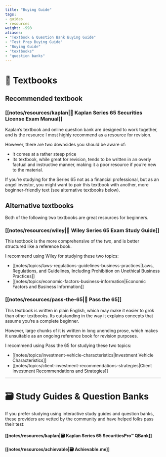 ```yaml
---
title: "Buying Guide"
tags:
- guides
- resources
weight: -998
aliases:
- "Textbook & Question Bank Buying Guide"
- "Test Prep Buying Guide"
- "Buying Guide"
- "textbooks"
- "question banks"
---
```


# 📖 Textbooks

## Recommended textbook
### [[notes/resources/kaplan|📖 Kaplan Series 65 Securities License Exam Manual]]
Kaplan’s textbook and online question bank are designed to work together, and is the resource I most highly recommend as a resource for revision.

However, there are two downsides you should be aware of:
- It comes at a rather steep price
- Its textbook, while great for revision, tends to be written in an overly factual and instructive manner, making it a poor resource if you’re new to the material.

If you’re studying for the Series 65 not as a financial professional, but as an angel investor, you might want to pair this textbook with another, more beginner-friendly text (see alternative textbooks below).

## Alternative textbooks
Both of the following two textbooks are great resources for beginners.

### [[notes/resources/wiley|📖 Wiley Series 65 Exam Study Guide]]
	
This textbook is the more comprehensive of the two, and is better structured like a reference book. 

I recommend using Wiley for studying these two topics:
- [[notes/topics/laws-regulations-guidelines-business-practices|Laws, Regulations, and Guidelines, Including Prohibition on Unethical Business Practices]]
- [[notes/topics/economic-factors-business-information|Economic Factors and Business Information]]

### [[notes/resources/pass-the-65|📖 Pass the 65]]
This textbook is written in plain English, which may make it easier to grok than other textbooks. Its outstanding in the way it explains concepts that assume you’re a complete beginner.

However, large chunks of it is written in long unending prose, which makes it unsuitable as an ongoing reference book for revision purposes.

I recommend using Pass the 65 for studying these two topics:
- [[notes/topics/investment-vehicle-characteristics|Investment Vehicle Characteristics]]
- [[notes/topics/client-investment-recommendations-strategies|Client Investment Recommendations and Strategies]]

--- 
# 🗃 Study Guides & Question Banks

If you prefer studying using interactive study guides and question banks, these providers are vetted by the community and have helped folks pass their test:

#### [[notes/resources/kaplan|🗃 Kaplan Series 65 SecuritiesPro™ QBank]]
#### [[notes/resources/achievable|🗃 Achievable.me]]
